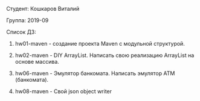 Студент: Кошкаров Виталий

Группа: 2019-09

Список ДЗ:
1. hw01-maven - создание проекта Maven с модульной структурой.

2. hw02-maven - DIY ArrayList. Написать свою реализацию ArrayList на основе массива.

6. hw06-maven - Эмулятор банкомата. Написать эмулятор АТМ (банкомата).

8. hw08-maven - Свой json object writer